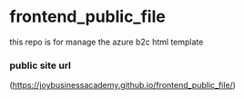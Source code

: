 # frontend_public_file

this repo is for manage the azure b2c html template

### public site url 
(https://joybusinessacademy.github.io/frontend_public_file/)
